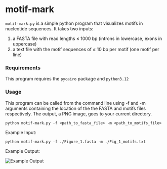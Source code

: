 # motif-mark

```motif-mark.py``` is a simple python program that visualizes motifs in nucleotide sequences. It takes two inputs:
1. a FASTA file with read lengths $\leq$ 1000 bp (introns in lowercase, exons in uppercase)
2. a text file with the motif sequences of $\leq$ 10 bp per motif (one motif per line)


### Requirements

This program requires the ```pycairo``` package and ```python3.12```


### Usage

This program can be called from the command line using -f and -m arguments containing the location of the the FASTA and motifs files respectively. The output, a PNG image, goes to your current directory.

```
python motif-mark.py -f <path_to_fasta_file> -m <path_to_motifs_file>

```

Example Input:
```
python motif-mark.py -f ./Figure_1.fasta -m ./Fig_1_motifs.txt
```

Example Output:

![Example Output](./Figure_1.png)




